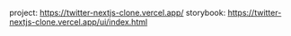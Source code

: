 project: https://twitter-nextjs-clone.vercel.app/
storybook: https://twitter-nextjs-clone.vercel.app/ui/index.html
